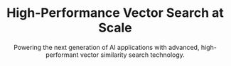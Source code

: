 ---
title: High-Performance Vector Search at Scale
subtitle: Powering the next generation of AI applications with advanced, high-performant vector similarity search technology.
startFree:
  text: Start Free
  url: /
learnMore:
  text: Learn More
  url: /
customerStories:
  text: Qdrant Powers Thousands of Top AI Solutions.
  textLink: Customer Stories
  url: /
sitemapExclude: true
---